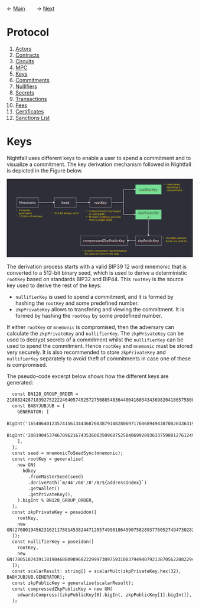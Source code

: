 &larr; [Main](../README.md) &nbsp;&nbsp;&nbsp;&nbsp;&nbsp;&nbsp; &rarr; [Next](./commitments.md#commitments)

# Protocol
1. [Actors](./actors.md)
2. [Contracts](./contracts.md)
3. [Circuits](./circuits.md)
4. [MPC](./mpc.md)
5. [Keys](#keys)
6. [Commitments](./commitments.md)
7. [Nullifiers](./nullifiers.md#nullifiers)
8. [Secrets](./secrets.md)
9. [Transactions](./transactions.md)
10. [Fees](./fees.md#fees)
11. [Certificates](./certificates.md)
12. [Sanctions List](./certificates.md#sanctions-list)

# Keys

Nightfall uses different keys to enable a user to spend a commitment and to visualize a commitment. The key derivation mechanism followed in Nightfall is depicted in the Figure below.

![](../imgs/keys.png)

The derivation process starts with a valid BIP39 12 word mnemonic that is converted to a 512-bit binary seed,
which is used to derive a deterministic `rootKey` based on standards BIP32 and BIP44. This `rootKey` is the source key used to derive the rest of the keys:

- `nullifierKey` is used to spend a commitment, and it is formed by hashing the  `rootKey` and some predefined number.
- `zkpPrivateKey` allows to transfering and viewing the commitment. It is formed by hashing the `rootKey` by some predefined number.

If either `rootKey` or `mnemonic` is compromised, then the adversary can calculate the `zkpPrivateKey` and `nullifierKey`.
The `zkpPrivateKey` can be used to decrypt secrets of a commitment whilst the `nullifierKey` can be used to spend the commitment.
Hence `rootKey` and `mnemonic` must be stored very securely.  It is also recommended to store `zkpPrivateKey` and `nullifierKey` separately to avoid theft of commitments in case one of these is compromised.

The pseudo-code excerpt below shows how the different keys are generated:
```
  const BN128_GROUP_ORDER = 21888242871839275222246405745257275088548364400416034343698204186575808495617n;
  const BABYJUBJUB = {
    GENERATOR: [
      BigInt('16540640123574156134436876038791482806971768689494387082833631921987005038935'),
      BigInt('20819045374670962167435360035096875258406992893633759881276124905556507972311'),
    ],
  };
  const seed = mnemonicToSeedSync(mnemonic);
  const rootKey = generalise(
    new GN(
      hdkey
        .fromMasterSeed(seed)
        .derivePath(`m/44'/60'/0'/0/${addressIndex}`)
        .getWallet()
        .getPrivateKey(),
    ).bigInt % BN128_GROUP_ORDER,
  );
  const zkpPrivateKey = poseidon([
    rootKey,
    new GN(2708019456231621178814538244712057499818649907582893776052749473028258908910n),
  ]);
  const nullifierKey = poseidon([
    rootKey,
    new GN(7805187439118198468809896822299973897593108379494079213870562208229492109015n),
  ]);
  const scalarResult: string[] = scalarMult(zkpPrivateKey.hex(32), BABYJUBJUB.GENERATOR);
  const zkpPublicKey = generalise(scalarResult);
  const compressedZkpPublicKey = new GN(
    edwardsCompress([zkpPublicKey[0].bigInt, zkpPublicKey[1].bigInt]),
  );
```